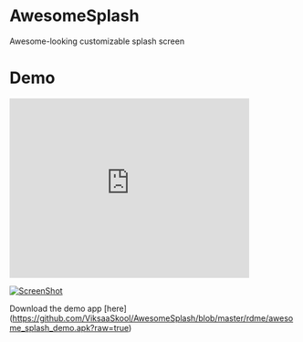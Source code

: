 # AwesomeSplash
Awesome-looking customizable splash screen

# Demo

<iframe width="420" height="315" src="https://www.youtube.com/embed/8OOaT2LGZjc" frameborder="0" allowfullscreen></iframe>

[![ScreenShot](https://raw.github.com/GabLeRoux/WebMole/master/ressources/WebMole_Youtube_Video.png)](http://youtu.be/vt5fpE0bzSY)

Download the demo app [here]
(https://github.com/ViksaaSkool/AwesomeSplash/blob/master/rdme/awesome_splash_demo.apk?raw=true) 
